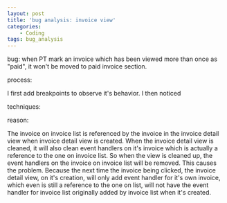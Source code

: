 ```yaml
---
layout: post
title: 'bug analysis: invoice view'
categories:
    - Coding
tags: bug_analysis
---
```


bug: when PT mark an invoice which has been viewed more than once as "paid", it won't be moved to paid invoice section.

process:

I first add breakpoints to observe it's behavior. I then noticed 

techniques:

reason:

The invoice on invoice list is referenced by the invoice in the invoice detail view when invoice detail view is created. When the invoice detail view is cleaned, it will also clean event handlers on it's invoice which is actually a reference to the one on invoice list. So when the view is cleaned up, the event handlers on the invoice on invoice list will be removed. This causes the problem. Because the next time the invoice being clicked, the invoice detail view, on it's creation, will only add event handler for it's own invoice, which even is still a reference to the one on list, will not have the event handler for invoice list originally added by invoice list when it's created.
